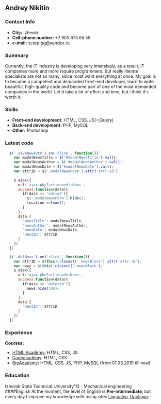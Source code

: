 ## Andrey Nikitin
### Contact Info
* __City:__ Izhevsk
* __Cell-phone number:__ +7 905 875 65 58
* __e-mail:__ scorpigg@yandex.ru

### Summary
Currently, the IT industry is developing very intensively, as a result, IT companies more and more require programmers. But really literate specialists are not so many, since most want everything at once.
My goal is to become a competent and demanded front-end developer, learn to write beautiful, high-quality code and become part of one of the most demanded companies in the world. Let it take a lot of effort and time, but I think it's worth it.

### Skills
* __Front-end development:__ HTML, CSS, JS(+jQuery)
* __Back-end development:__ PHP, MySQL
* __Other:__ Photoshop

### Latest code
```javascript
  $('.saveNewsBtn').on('click', function(){
    var modalNewsTitle = $('#modalNewsTitle').val();
    var modalNewsAuthor = $('#modalNewsAuthor').val();
    var modalNewsDate = $('#modalNewsDate').val();
    var attrID = $('.modalNewsForm').attr('attr-id');
    
    $.ajax({
      url:'ajax.php?action=editNews',
      success:function(data){
        if(data == 'edited'){
          $('.modalNewsForm').hide();
          location.reload();
        }
      },
      data:{
        'newsTitle': modalNewsTitle,
        'newsAuthor': modalNewsAuthor,
        'newsDate': modalNewsDate,
        'newsID': attrID
      }
    }) 
  })

  $('.delNews').on('click', function(){
    var attrID = $(this).closest('.newsBlock').attr('attr-id');
    var news = $(this).closest('.newsBlock');
    $.ajax({
      url:'ajax.php?action=delNews',
      success:function(data){
        if(data == 'deleted'){
          news.hide(300);
        }
      },
      data:{
        'newsID': attrID
      }
    }) 
  })
  ```
### Experience
__Courses:__

* [HTML Academy](https://htmlacademy.ru/profile/id889231): HTML, CSS, JS
* [Codeacademy](https://www.codecademy.com/profiles/scorpik): HTML, CSS
* [BroAcademy](https://broacademy.brolib.ru/): HTML, CSS, JS, PHP, MySQL (from 01.03.2019 till now)

### Education
Izhevsk State Technical University'13 - Mechanical engineering
####English
At the moment, the level of English is __Pre-intermediate__, but every day I improve my knowledge with using sites [Lingualeo](https://Lingualeo.com), [Duolingo](https://duolingo.com).